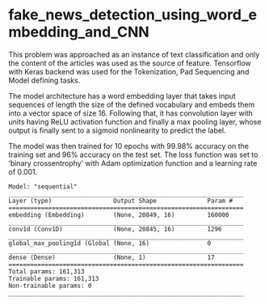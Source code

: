 # fake_news_detection_using_word_embedding_and_CNN

This problem was approached as an instance of text classification and only the content of the articles was used as the source
of feature. 
Tensorflow with Keras backend was used for the Tokenization, Pad Sequencing and Model defining tasks.

The model architecture has a word embedding layer that takes input sequences of length the size of the defined vocabulary and embeds them into a vector space of size 16.
Following that, it has convolution layer with units having ReLU activation function and finally a max pooling layer, whose output is finally sent to a sigmoid nonlinearity to predict the label.

The model was then trained for 10 epochs with 99.98% accuracy on the training set and 96% accuracy on the test set.
The loss function was set to ‘binary crossentrophy’ with Adam optimization function and a learning rate of 0.001.

```
Model: "sequential"
_________________________________________________________________
Layer (type)                 Output Shape              Param #   
=================================================================
embedding (Embedding)        (None, 20849, 16)         160000    
_________________________________________________________________
conv1d (Conv1D)              (None, 20845, 16)         1296      
_________________________________________________________________
global_max_pooling1d (Global (None, 16)                0         
_________________________________________________________________
dense (Dense)                (None, 1)                 17        
=================================================================
Total params: 161,313
Trainable params: 161,313
Non-trainable params: 0
_________________________________________________________________
